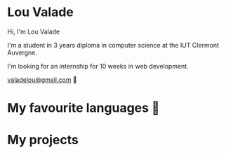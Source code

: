 # Lou Valade

Hi, I'm Lou Valade 

I'm a student in 3 years diploma in computer science at the IUT Clermont Auvergne.

I'm looking for an internship for 10 weeks in web development.

valadelou@gmail.com 💌


# My favourite languages 💖

# My projects

